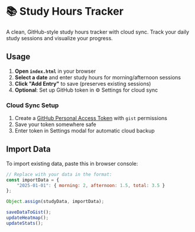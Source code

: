 # 📚 Study Hours Tracker

A clean, GitHub-style study hours tracker with cloud sync. Track your daily study sessions and visualize your progress.


## Usage

1. **Open `index.html`** in your browser
2. **Select a date** and enter study hours for morning/afternoon sessions
3. **Click "Add Entry"** to save (preserves existing sessions)
4. **Optional**: Set up GitHub token in ⚙️ Settings for cloud sync


### Cloud Sync Setup

1. Create a [GitHub Personal Access Token](https://github.com/settings/tokens?scopes=gist) with `gist` permissions
2. Save your token somewhere safe
3. Enter token in Settings modal for automatic cloud backup


## Import Data

To import existing data, paste this in browser console:

```javascript
// Replace with your data in the format:
const importData = { 
    "2025-01-01": { morning: 2, afternoon: 1.5, total: 3.5 } 
};

Object.assign(studyData, importData);

saveDataToGist();
updateHeatmap();
updateStats();
```